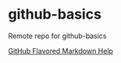 # github-basics
Remote repo for github-basics

[GitHub Flavored Markdown Help](https://help.github.com/articles/github-flavored-markdown/)
